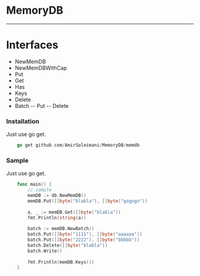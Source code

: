 # MemoryDB
----
# Interfaces
  - NewMemDB
  - NewMemDBWithCap
  - Put
  - Get
  - Has
  - Keys
  - Delete
  - Batch
  -- Put
  -- Delete


### Installation

Just use go get.
```go
    go get github.com/AmirSoleimani/MemoryDB/memdb
```

### Sample

Just use go get.
```go
    func main() {
    	// sample
    	memDB := db.NewMemDB()
    	memDB.Put([]byte("blabla"), []byte("gogogo"))
    
    	a, _ := memDB.Get([]byte("blabla"))
    	fmt.Println(string(a))
    
    	batch := memDB.NewBatch()
    	batch.Put([]byte("1111"), []byte("aaaaaa"))
    	batch.Put([]byte("2222"), []byte("bbbbb"))
    	batch.Delete([]byte("blabla"))
    	batch.Write()
    
    	fmt.Println(memDB.Keys())
	}
```


